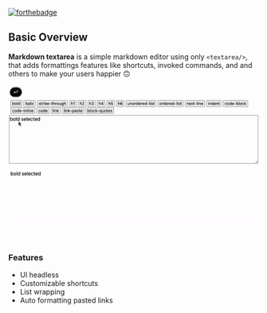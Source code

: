 [![forthebadge](http://forthebadge.com/images/badges/built-with-love.svg)](http://forthebadge.com)

## Basic Overview

**Markdown textarea** is a simple markdown editor using only `<textarea/>`, that adds formattings features like shortcuts, invoked commands, and and others to make your users happier 🙃

![overview](img/overview.gif)

### Features

-   UI headless
-   Customizable shortcuts
-   List wrapping
-   Auto formatting pasted links
